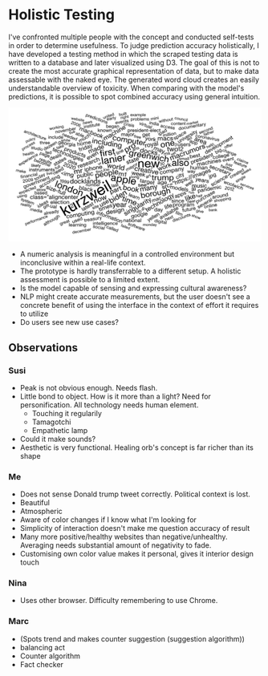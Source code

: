 # Holistic Testing

I've confronted multiple people with the concept and conducted self-tests in order to determine usefulness. To judge prediction accuracy holistically, I have developed a testing method in which the scraped testing data is written to a database and later visualized using D3. The goal of this is not to create the most accurate graphical representation of data, but to make data assessable with the naked eye. The generated word cloud creates an easily understandable overview of toxicity. When comparing with the model's predictions, it is possible to spot combined accuracy using general intuition.

![Holistic%20Testing%20b2a954dc43b44338b5ca2aa8c949ac77/Screenshot_2020-11-24_at_15.32.00.png](Holistic%20Testing%20b2a954dc43b44338b5ca2aa8c949ac77/Screenshot_2020-11-24_at_15.32.00.png)

- A numeric analysis is meaningful in a controlled environment but inconclusive within a real-life context.
- The prototype is hardly transferrable to a different setup. A holistic assessment is possible to a limited extent.
- Is the model capable of sensing and expressing cultural awareness?
- NLP might create accurate measurements, but the user doesn't see a concrete benefit of using the interface in the context of effort it requires to utilize
- Do users see new use cases?

## Observations

### Susi

- Peak is not obvious enough. Needs flash.
- Little bond to object. How is it more than a light? Need for personification. All technology needs human element.
    - Touching it regularily
    - Tamagotchi
    - Empathetic lamp
- Could it make sounds?
- Aesthetic is very functional. Healing orb's concept is far richer than its shape

### Me

- Does not sense Donald trump tweet correctly. Political context is lost.
- Beautiful
- Atmospheric
- Aware of color changes if I know what I'm looking for
- Simplicity of interaction doesn't make me question accuracy of result
- Many more positive/healthy websites than negative/unhealthy. Averaging needs substantial amount of negativity to fade.
- Customising own color value makes it personal, gives it interior design touch

### Nina

- Uses other browser. Difficulty remembering to use Chrome.

### Marc

- (Spots trend and makes counter suggestion (suggestion algorithm))
- balancing act
- Counter algorithm
- Fact checker